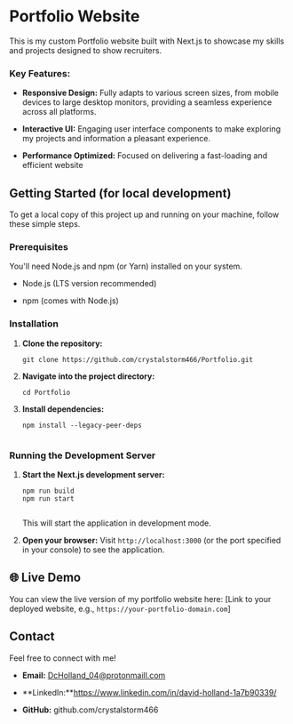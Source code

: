 #  Portfolio Website

This is my custom Portfolio website built with Next.js to showcase my skills and projects designed to show recruiters.


###  Key Features:

    
-   **Responsive Design:** Fully adapts to various screen sizes, from mobile devices to large desktop monitors, providing a seamless experience across all platforms.
    
-   **Interactive UI:** Engaging user interface components to make exploring my projects and information a pleasant experience.
    
-   **Performance Optimized:** Focused on delivering a fast-loading and efficient website

## Getting Started (for local development)

To get a local copy of this project up and running on your machine, follow these simple steps.
### Prerequisites

You'll need Node.js and npm (or Yarn) installed on your system.

-   Node.js (LTS version recommended)
    
-   npm (comes with Node.js) 
### Installation

1.  **Clone the repository:**
    
    ```
    git clone https://github.com/crystalstorm466/Portfolio.git
    
    ```
    
2.  **Navigate into the project directory:**
    
    ```
    cd Portfolio
    
    ```
    
3.  **Install dependencies:**
    
    ```
    npm install --legacy-peer-deps

    
    ```
    

### Running the Development Server

1.  **Start the Next.js development server:**
    
    ```
    npm run build
    npm run start

    
    ```
    
    This will start the application in development mode.
    
2.  **Open your browser:** Visit `http://localhost:3000` (or the port specified in your console) to see the application.


## 🌐 Live Demo

You can view the live version of my portfolio website here: [Link to your deployed website, e.g., `https://your-portfolio-domain.com`]

## Contact

Feel free to connect with me!

-   **Email:** DcHolland_04@protonmaill.com
    
-   **LinkedIn:**https://www.linkedin.com/in/david-holland-1a7b90339/
    
-   **GitHub:** github.com/crystalstorm466
